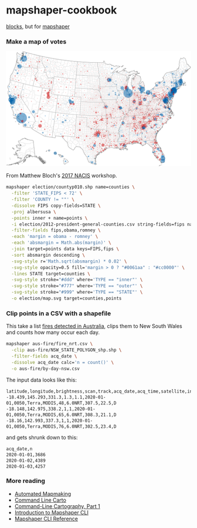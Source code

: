 # mapshaper-cookbook

[blocks](https://bost.ocks.org/mike/example/), but for [mapshaper](https://mapshaper.org/)

### Make a map of votes

![map](election/map.svg)

From Matthew Bloch's [2017 NACIS](https://www.youtube.com/watch?v=X-CGAS4YaPA) workshop.

```bash
mapshaper election/countyp010.shp name=counties \
  -filter 'STATE_FIPS < 72' \
  -filter 'COUNTY != ""' \
  -dissolve FIPS copy-fields=STATE \
  -proj albersusa \
  -points inner + name=points \
  -i election/2012-president-general-counties.csv string-fields=fips name=data \
  -filter-fields fips,obama,romney \
  -each 'margin = obama - romney' \
  -each 'absmargin = Math.abs(margin)' \
  -join target=points data keys=FIPS,fips \
  -sort absmargin descending \
  -svg-style r='Math.sqrt(absmargin) * 0.02' \
  -svg-style opacity=0.5 fill='margin > 0 ? "#0061aa" : "#cc0000"' \
  -lines STATE target=counties \
  -svg-style stroke="#ddd" where='TYPE == "inner"' \
  -svg-style stroke="#777" where='TYPE == "outer"' \
  -svg-style stroke="#999" where='TYPE == "STATE"' \
  -o election/map.svg target=counties,points
```

### Clip points in a CSV with a shapefile

This take a list [fires detected in Australia](https://blocks.roadtolarissa.com/1wheel/46874895034f5bded13c97097bf25a83), clips them to New South Wales and counts how many occur each day. 

```bash
mapshaper aus-fire/fire_nrt.csv \
  -clip aus-fire/NSW_STATE_POLYGON_shp.shp \
  -filter-fields acq_date \
  -dissolve acq_date calc='n = count()' \
  -o aus-fire/by-day-nsw.csv
```

The input data looks like this:

```csv
latitude,longitude,brightness,scan,track,acq_date,acq_time,satellite,instrument,confidence,version,bright_t31,frp,daynight
-18.439,145.293,331.3,1.3,1.1,2020-01-01,0050,Terra,MODIS,48,6.0NRT,307.5,22.5,D
-18.148,142.975,338.2,1,1,2020-01-01,0050,Terra,MODIS,65,6.0NRT,308.3,21.1,D
-18.16,142.993,337.3,1,1,2020-01-01,0050,Terra,MODIS,76,6.0NRT,302.5,23.4,D
```

and gets shrunk down to this:

```csv
acq_date,n
2020-01-01,3686
2020-01-02,4389
2020-01-03,4257
```

### More reading

- [Automated Mapmaking](https://docs.google.com/presentation/d/1ghiHjKNqx_76HtwtpmsDZ_QE738oRmB_t6yielloRFU/edit#slide=id.g630b784938_0_135)
- [Command Line Carto](https://docs.google.com/presentation/d/1VJ8mf3n6qP4urJI7LsfdZcoDHcz4DNy6h3PQbfJ4lXM/edit#slide=id.p)
- [Command-Line Cartography, Part 1](https://medium.com/@mbostock/command-line-cartography-part-1-897aa8f8ca2c)
- [Introduction to Mapshaper CLI](https://github.com/mbloch/mapshaper/wiki/Introduction-to-the-Command-Line-Tool)
- [Mapshaper CLI Reference](https://github.com/mbloch/mapshaper/wiki/Command-Reference)
